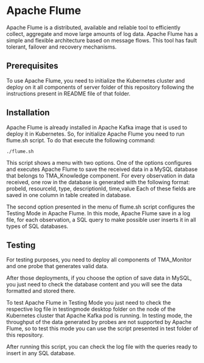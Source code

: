 
# Apache Flume
Apache Flume is a distributed, available and reliable tool to efficiently collect, aggregate and move large amounts of log data. Apache Flume has a simple and flexible architecture based on message flows. This tool has fault tolerant, failover and recovery mechanisms.

## Prerequisites
To use Apache Flume, you need to initialize the Kubernetes cluster and deploy on it all components of server folder of this repository following the instructions present in README file of that folder.

## Installation
Apache Flume is already installed in Apache Kafka image that is used to deploy it in Kubernetes. So, for initialize Apache Flume you need to run flume.sh script. To do that execute the following command:
```
./flume.sh
```
This script shows a menu with two options. One of the options configures and executes Apache Flume to save the received data in a MySQL database that belongs to TMA_Knowledge component.
For every observation in data received, one row in the database is generated with the following format:
probeId, resourceId,  type, descriptionId, time,value
Each of these fields are saved in one column in table created in database.

The second option presented in the menu of flume.sh script configures the Testing Mode in Apache Flume. In this mode, Apache Flume save in a log file, for each observation, a SQL query to make possible user inserts it in all types of SQL databases.
## Testing
For testing purposes, you need to deploy all components of TMA_Monitor and one probe that generates valid data.

After those deployments, if you choose the option of save data in MySQL, you just need to check the database content and you will see the data formatted and stored there.

To test Apache Flume in Testing Mode you just need to check the respective log file in testingmode desktop folder on the node of the Kubernetes cluster that Apache Kafka pod is running. In testing mode, the throughput of the data generated by probes are not supported by Apache Flume, so to test this mode you can use the script presented in test folder of this repository.

After running this script, you can check the log file with the queries ready to insert in any SQL database. 

